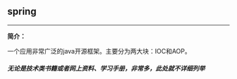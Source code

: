 ## spring

---

**简介：**

一个应用非常广泛的java开源框架。主要分为两大块：IOC和AOP。


#####   无论是技术类书籍或者网上资料、学习手册，非常多，此处就不详细列举

